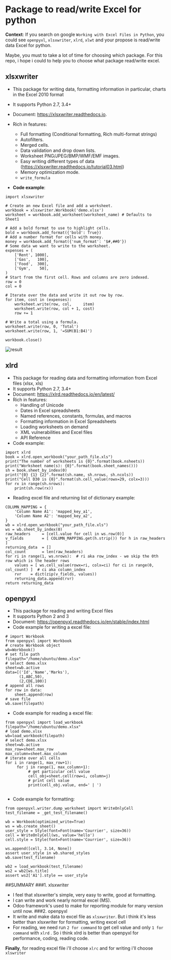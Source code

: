 # Package to read/write Excel for python
**Context**: If you search on google  `Working with Excel Files in Python`, you could see `openpyxl`, `xlsxwriter`, `xlrd`, `xlwt`
and your propose is read/write data Excel for python.

Maybe, you must to take a lot of time for choosing which package. For this repo, i hope i could to help you to choose what package read/write excel.


## xlsxwriter
- This package for writing data, formatting information in particular, charts in the Excel 2010 format 
- It supports Python 2.7, 3.4+
- Document: https://xlsxwriter.readthedocs.io.
- Rich in features:
    - Full formatting (Conditional formatting, Rich multi-format strings)
    - Autofilters.
    - Merged cells.
    - Data validation and drop down lists.
    - Worksheet PNG/JPEG/BMP/WMF/EMF images.
    - Easy writing different types of data (https://xlsxwriter.readthedocs.io/tutorial03.html)
    - Memory optimization mode.
    - `write_formula`

- **Code example**:
```
import xlsxwriter

# Create an new Excel file and add a worksheet.
workbook = xlsxwriter.Workbook('demo.xlsx')
worksheet = workbook.add_worksheet(worksheet_name) # Defaults to Sheet1

# Add a bold format to use to highlight cells.
bold = workbook.add_format({'bold': True})
# Add a number format for cells with money.
money = workbook.add_format({'num_format': '$#,##0'})
# Some data we want to write to the worksheet.
expenses = (
    ['Rent', 1000],
    ['Gas',   100],
    ['Food',  300],
    ['Gym',    50],
)
# Start from the first cell. Rows and columns are zero indexed.
row = 0
col = 0

# Iterate over the data and write it out row by row.
for item, cost in (expenses):
    worksheet.write(row, col,     item)
    worksheet.write(row, col + 1, cost)
    row += 1

# Write a total using a formula.
worksheet.write(row, 0, 'Total')
worksheet.write(row, 1, '=SUM(B1:B4)')

workbook.close()

```
![result](https://xlsxwriter.readthedocs.io/_images/tutorial01.png)

## xlrd
- This package for reading data and formatting information from Excel files (xlsx, xls)
- It supports Python 2.7, 3.4+
- Document: https://xlrd.readthedocs.io/en/latest/
- Rich in features:
    - Handling of Unicode
    - Dates in Excel spreadsheets
    - Named references, constants, formulas, and macros
    - Formatting information in Excel Spreadsheets
    - Loading worksheets on demand
    - XML vulnerabilities and Excel files
    - API Reference
- Code example:
```
import xlrd
book = xlrd.open_workbook("your_path_file.xls")
print("The number of worksheets is {0}".format(book.nsheets))
print("Worksheet name(s): {0}".format(book.sheet_names()))
sh = book.sheet_by_index(0)
print("{0} {1} {2}".format(sh.name, sh.nrows, sh.ncols))
print("Cell D30 is {0}".format(sh.cell_value(rowx=29, colx=3)))
for rx in range(sh.nrows):
    print(sh.row(rx))
```
- Reading excel file and returning list of dictionary example:

```
COLUMN_MAPPING = {
    'Column Name A1': 'mapped_key_a1',
    'Column Name A2': 'mapped_key_a2',
}
wb = xlrd.open_workbook("your_path_file.xls")
ws = wb.sheet_by_index(0)
raw_headers     = [cell.value for cell in ws.row(0)]
v_fields        = [ COLUMN_MAPPING.get(h.strip()) for h in raw_headers ]
returning_data  = []
col_count       = len(raw_headers)
for ri in range(1, ws.nrows):  # ri aka row_index - we skip the 0th row which is the header rows
    values = [ ws.cell_value(rowx=ri, colx=ci) for ci in range(0, col_count) ]  # ci aka column_index
    rvr    = dict(zip(v_fields, values))
    returning_data.append(rvr)
return returning_data
```


## openpyxl
- This package for reading and writing Excel files 
- It supports Python 2 and 3
- Document: https://openpyxl.readthedocs.io/en/stable/index.html
- Code example for writing a excel file:
```
# import Workbook
from openpyxl import Workbook
# create Workbook object
wb=Workbook()
# set file path
filepath="/home/ubuntu/demo.xlsx"
# select demo.xlsx
sheet=wb.active
data=[('Id','Name','Marks'),
      (1,ABC,50),
      (2,CDE,100)]
# append all rows
for row in data:
    sheet.append(row)
# save file
wb.save(filepath)
```
- Code example for reading a excel file:
```
from openpyxl import load_workbook
filepath="/home/ubuntu/demo.xlsx"
# load demo.xlsx 
wb=load_workbook(filepath)
# select demo.xlsx
sheet=wb.active
max_row=sheet.max_row
max_column=sheet.max_column
# iterate over all cells
for i in range(1, max_row+1):
     for j in range(1, max_column+1):
          # get particular cell value    
          cell_obj=sheet.cell(row=i, column=j)
          # print cell value     
          print(cell_obj.value, end=' | ')
   
```
- Code example for formatting:
```
from openpyxl.writer.dump_worksheet import WriteOnlyCell
test_filename = _get_test_filename()

wb = Workbook(optimized_write=True)
ws = wb.create_sheet()
user_style = Style(font=Font(name='Courrier', size=36))
cell = WriteOnlyCell(ws, value='hello')
cell.style = Style(font=Font(name='Courrier', size=36))

ws.append([cell, 3.14, None])
assert user_style in wb.shared_styles
wb.save(test_filename)

wb2 = load_workbook(test_filename)
ws2 = wb2[ws.title]
assert ws2['A1'].style == user_style 
```

##SUMMARY
###1. xlsxwriter
- I feel that xlsxwriter's simple, very easy to write, good at formatting.
- I can write and work nearly normal excel (MS). 
- Odoo framework's used to make for reporting module for many version until now.
###2. openpyxl 
- It write and make data to excel file as `xlsxwriter`. But i think it's less better than xlsxwriter for formatting, writing excel cell
- For reading, we need run `2 for command` to get cell value and only `1 for command` with `xlrd` .
So i think xlrd is better than openpyxl for performance, coding, reading code.

**Finally**, for reading excel file i'll choose `xlrc` and for writing i'll choose `xlswriter`
